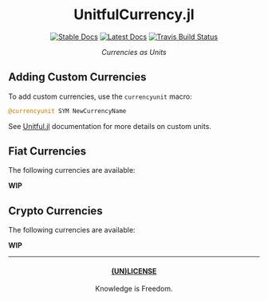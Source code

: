 <div align="center">

# UnitfulCurrency.jl

[![Stable Docs](https://img.shields.io/badge/docs-stable-blue.svg)](https://bhgomes.github.io/UnitfulCurrency.jl/stable)
[![Latest Docs](https://img.shields.io/badge/docs-latest-blue.svg)](https://bhgomes.github.io/UnitfulCurrency.jl/latest)
[![Travis Build Status](https://travis-ci.com/bhgomes/CCXT.jl.svg?branch=master)](https://travis-ci.com/bhgomes/UnitfulCurrency.jl)

_Currencies as Units_

</div>

## Adding Custom Currencies

To add custom currencies, use the `currencyunit` macro:

```julia
@currencyunit SYM NewCurrencyName
```

See [Unitful.jl](https://github.com/PainterQubits/Unitful.jl) documentation for more details on custom units.

## Fiat Currencies

The following currencies are available:

**WIP**

## Crypto Currencies

The following currencies are available:

**WIP**

---
<div align="center">

#### [(UN)LICENSE](UNLICENSE)
Knowledge is Freedom.
</div>
